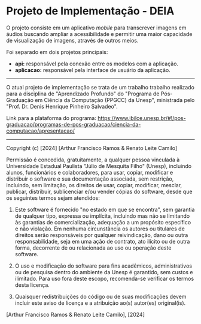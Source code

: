 # Projeto de Implementação - DEIA

O projeto consiste em um aplicativo _mobile_ para transcrever imagens em áudios buscando ampliar a acessibilidade e permitir uma maior capacidade de visualização de imagens, através de outros meios.

Foi separado em dois projetos principais:

- **api:** responsável pela conexão entre os modelos com a aplicação.
- **aplicacao:** responsável pela interface de usuário da aplicação.

---

O atual projeto de implementação se trata de um trabalho trabalho realizado para a disciplina de "Aprendizado Profundo" do "Programa de Pós-Graduação em Ciência da Computação
(PPGCC) da Unesp", ministrada pelo "Prof. Dr. Denis Henrique Pinheiro Salvadeo".

Link para a plataforma do programa: https://www.ibilce.unesp.br/#!/pos-graduacao/programas-de-pos-graduacao/ciencia-da-computacao/apresentacao/

---

Copyright (c) [2024] [Arthur Francisco Ramos & Renato Leite Camilo]

Permissão é concedida, gratuitamente, a qualquer pessoa vinculada à Universidade Estadual Paulista "Júlio de Mesquita Filho" (Unesp), incluindo alunos, funcionários e colaboradores, para usar, copiar, modificar e distribuir o software e sua documentação associada, sem restrição, incluindo, sem limitação, os direitos de usar, copiar, modificar, mesclar, publicar, distribuir, sublicenciar e/ou vender cópias do software, desde que os seguintes termos sejam atendidos:

1. Este software é fornecido "no estado em que se encontra", sem garantia de qualquer tipo, expressa ou implícita, incluindo mas não se limitando às garantias de comercialização, adequação a um propósito específico e não violação. Em nenhuma circunstância os autores ou titulares de direitos serão responsáveis por qualquer reivindicação, dano ou outra responsabilidade, seja em uma ação de contrato, ato ilícito ou de outra forma, decorrente de ou relacionada ao uso ou operação deste software.

2. O uso e modificação do software para fins acadêmicos, administrativos ou de pesquisa dentro do ambiente da Unesp é garantido, sem custos e ilimitado. Para uso fora deste escopo, recomenda-se verificar os termos desta licença.

3. Quaisquer redistribuições do código ou de suas modificações devem incluir este aviso de licença e a atribuição ao(s) autor(es) original(is).

[Arthur Francisco Ramos & Renato Leite Camilo], [2024]

